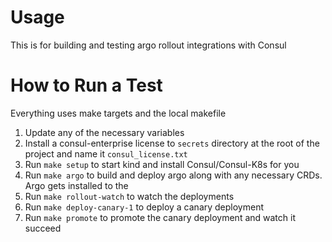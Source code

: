 # Usage
This is for building and testing argo rollout integrations with Consul

# How to Run a Test
Everything uses make targets and the local makefile
1. Update any of the necessary variables
2. Install a consul-enterprise license to `secrets` directory at the root of the project and name it `consul_license.txt`
3. Run `make setup` to start kind and install Consul/Consul-K8s for you
4. Run `make argo` to build and deploy argo along with any necessary CRDs. Argo gets installed to the 
4. Run `make rollout-watch` to watch the deployments
5. Run `make deploy-canary-1` to deploy a canary deployment
6. Run `make promote` to promote the canary deployment and watch it succeed
